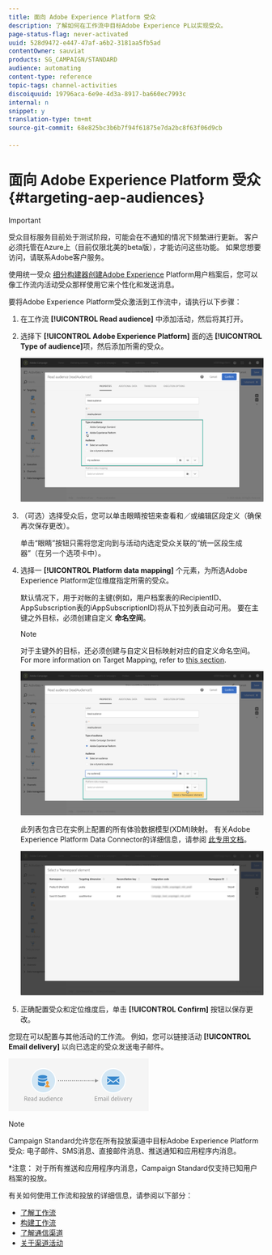 ```yaml
---
title: 面向 Adobe Experience Platform 受众
description: 了解如何在工作流中目标Adobe Experience PL以实现受众。
page-status-flag: never-activated
uuid: 528d9472-e447-47af-a6b2-3181aa5fb5ad
contentOwner: sauviat
products: SG_CAMPAIGN/STANDARD
audience: automating
content-type: reference
topic-tags: channel-activities
discoiquuid: 19796aca-6e9e-4d3a-8917-ba660ec7993c
internal: n
snippet: y
translation-type: tm+mt
source-git-commit: 68e825bc3b6b7f94f61875e7da2bc8f63f06d9cb

---
```



# 面向 Adobe Experience Platform 受众 {#targeting-aep-audiences}

>[!IMPORTANT]
>
>受众目标服务目前处于测试阶段，可能会在不通知的情况下频繁进行更新。 客户必须托管在Azure上（目前仅限北美的beta版），才能访问这些功能。 如果您想要访问，请联系Adobe客户服务。

使用统一受众 [细分构建器创建Adobe Experience](../../audiences/using/aep-about-audience-destinations-service.md) Platform用户档案后，您可以像工作流内活动受众那样使用它来个性化和发送消息。

要将Adobe Experience Platform受众激活到工作流中，请执行以下步骤：

1. 在工作流 **[!UICONTROL Read audience]** 中添加活动，然后将其打开。

1. 选择下 **[!UICONTROL Adobe Experience Platform]** 面的选 **[!UICONTROL Type of audience]**&#x200B;项，然后添加所需的受众。

   ![](assets/aep_wkf_readaudience.png)

1. （可选）选择受众后，您可以单击眼睛按钮来查看和／或编辑区段定义（确保再次保存更改）。

   单击“眼睛”按钮只需将您定向到与活动内选定受众关联的“统一区段生成器”（在另一个选项卡中）。

1. 选择一 **[!UICONTROL Platform data mapping]** 个元素，为所选Adobe Experience Platform定位维度指定所需的受众。

   默认情况下，用于对帐的主键(例如，用户档案表的iRecipientID、AppSubscription表的iAppSubscriptionID)将从下拉列表自动可用。 要在主键之外目标，必须创建自定义 **命名空间**。

   >[!NOTE]
   >
   >对于主键外的目标，还必须创建与自定义目标映射对应的自定义命名空间。 For more information on Target Mapping, refer to [this section](../../administration/using/target-mappings-in-campaign.md).

   ![](assets/aep_wkf_readaudience_namespace.png)

   此列表包含已在实例上配置的所有体验数据模型(XDM)映射。 有关Adobe Experience Platform Data Connector的详细信息，请参阅 [此专用文档](../../developing/using/aep-about-data-connector.md)。

   ![](assets/aep_wkf_readaudience_namespace2.png)

1. 正确配置受众和定位维度后，单击 **[!UICONTROL Confirm]** 按钮以保存更改。

您现在可以配置与其他活动的工作流。 例如，您可以链接活动 **[!UICONTROL Email delivery]** 以向已选定的受众发送电子邮件。

![](assets/aep_wkf_email.png)

>[!NOTE]
>
>Campaign Standard允许您在所有投放渠道中目标Adobe Experience Platform受众: 电子邮件、SMS消息、直接邮件消息、推送通知和应用程序内消息。
>
>*注意： 对于所有推送和应用程序内消息，Campaign Standard仅支持已知用户档案的投放。

有关如何使用工作流和投放的详细信息，请参阅以下部分：

* [了解工作流](../../automating/using/get-started-workflows.md)
* [构建工作流](../../automating/using/building-a-workflow.md)
* [了解通信渠道](../../channels/using/get-started-communication-channels.md)
* [关于渠道活动](../../automating/using/about-channel-activities.md)
